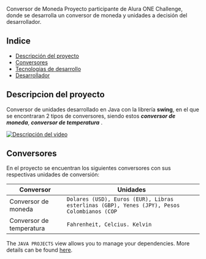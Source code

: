  Conversor de Moneda
Proyecto participante de Alura ONE Challenge, donde se desarrolla un conversor de moneda y unidades a decisión del desarrollador.

## Indice
* [Descripción del proyecto](#descripcion-del-proyecto)
* [Conversores](#conversores)
* [Tecnologias de desarrollo](#tecnologias-de-desarrollo)
* [Desarrollador](#desarollador)

## Descripcion del proyecto
Conversor de unidades desarrollado en Java con la librería **swing**, en el que se encontraran 2 tipos de conversores, siendo estos ***conversor de moneda***, ***conversor de temperatura*** .

[![Descripción del video](https://i9.ytimg.com/vi_webp/SbISVoACio4/mq1.webp?sqp=CJCU76AG-oaymwEmCMACELQB8quKqQMa8AEB-AH6CYAC0AWKAgwIABABGGUgYShNMA8=&rs=AOn4CLAazPDcgLZJgmWIfLasK1Tzi39wHQ)](https://youtu.be/SbISVoACio4)


## Conversores

En el proyecto se encuentran los siguientes conversores con sus respectivas unidades de conversión:

|           Conversor     |Unidades                                                   |
|----------------|-------------------------------|
|Conversor de moneda |`Dolares (USD), Euros (EUR), Libras esterlinas (GBP), Yenes (JPY), Pesos Colombianos (COP `                        |
|Conversor de temperatura          |`Fahrenheit, Celcius. Kelvin`            |           

The `JAVA PROJECTS` view allows you to manage your dependencies. More details can be found [here](https://github.com/microsoft/vscode-java-dependency#manage-dependencies).
